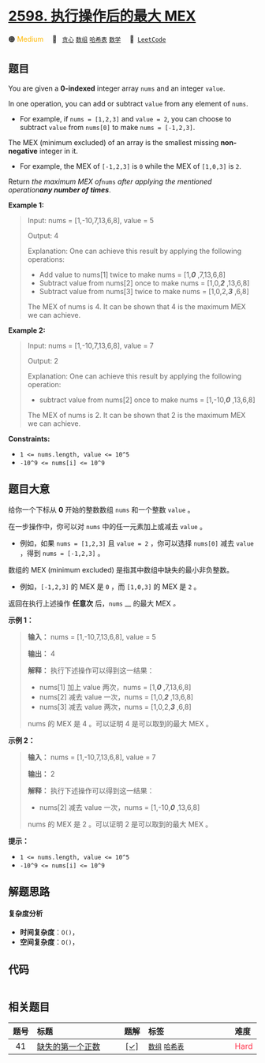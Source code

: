 # [2598. 执行操作后的最大 MEX](https://leetcode.com/problems/smallest-missing-non-negative-integer-after-operations)

🟠 <font color=#ffb800>Medium</font>&emsp; 🔖&ensp; [`贪心`](/leetcode-js/outline/tag/greedy.md) [`数组`](/leetcode-js/outline/tag/array.md) [`哈希表`](/leetcode-js/outline/tag/hash-table.md) [`数学`](/leetcode-js/outline/tag/math.md)&emsp; 🔗&ensp;[`LeetCode`](https://leetcode.com/problems/smallest-missing-non-negative-integer-after-operations)

## 题目

You are given a **0-indexed** integer array `nums` and an integer `value`.

In one operation, you can add or subtract `value` from any element of `nums`.

  * For example, if `nums = [1,2,3]` and `value = 2`, you can choose to subtract `value` from `nums[0]` to make `nums = [-1,2,3]`.

The MEX (minimum excluded) of an array is the smallest missing **non-
negative** integer in it.

  * For example, the MEX of `[-1,2,3]` is `0` while the MEX of `[1,0,3]` is `2`.

Return _the maximum MEX of_`nums` _after applying the mentioned operation**any
number of times**_.



**Example 1:**

> Input: nums = [1,-10,7,13,6,8], value = 5
> 
> Output: 4
> 
> Explanation: One can achieve this result by applying the following operations:
> - Add value to nums[1] twice to make nums = [1,**_0_** ,7,13,6,8]
> - Subtract value from nums[2] once to make nums = [1,0,**_2_** ,13,6,8]
> - Subtract value from nums[3] twice to make nums = [1,0,2,**_3_** ,6,8]
> 
> The MEX of nums is 4. It can be shown that 4 is the maximum MEX we can achieve.

**Example 2:**

> Input: nums = [1,-10,7,13,6,8], value = 7
> 
> Output: 2
> 
> Explanation: One can achieve this result by applying the following operation:
> - subtract value from nums[2] once to make nums = [1,-10,_**0**_ ,13,6,8]
> 
> The MEX of nums is 2. It can be shown that 2 is the maximum MEX we can achieve.

**Constraints:**

  * `1 <= nums.length, value <= 10^5`
  * `-10^9 <= nums[i] <= 10^9`


## 题目大意

给你一个下标从 **0** 开始的整数数组 `nums` 和一个整数 `value` 。

在一步操作中，你可以对 `nums` 中的任一元素加上或减去 `value` 。

  * 例如，如果 `nums = [1,2,3]` 且 `value = 2` ，你可以选择 `nums[0]` 减去 `value` ，得到 `nums = [-1,2,3]` 。

数组的 MEX (minimum excluded) 是指其中数组中缺失的最小非负整数。

  * 例如，`[-1,2,3]` 的 MEX 是 `0` ，而 `[1,0,3]` 的 MEX 是 `2` 。

返回在执行上述操作 **任意次** 后，`nums` __ 的最大 MEX _。_



**示例 1：**

> 
> 
> 
> 
> 
> **输入：** nums = [1,-10,7,13,6,8], value = 5
> 
> **输出：** 4
> 
> **解释：** 执行下述操作可以得到这一结果：
> - nums[1] 加上 value 两次，nums = [1,_**0**_ ,7,13,6,8]
> - nums[2] 减去 value 一次，nums = [1,0,_**2**_ ,13,6,8]
> - nums[3] 减去 value 两次，nums = [1,0,2,_**3**_ ,6,8]
> 
> nums 的 MEX 是 4 。可以证明 4 是可以取到的最大 MEX 。
> 
> 

**示例 2：**

> 
> 
> 
> 
> 
> **输入：** nums = [1,-10,7,13,6,8], value = 7
> 
> **输出：** 2
> 
> **解释：** 执行下述操作可以得到这一结果：
> - nums[2] 减去 value 一次，nums = [1,-10,_**0**_ ,13,6,8]
> 
> nums 的 MEX 是 2 。可以证明 2 是可以取到的最大 MEX 。
> 
> 



**提示：**

  * `1 <= nums.length, value <= 10^5`
  * `-10^9 <= nums[i] <= 10^9`


## 解题思路

#### 复杂度分析

- **时间复杂度**：`O()`，
- **空间复杂度**：`O()`，

## 代码

```javascript

```

## 相关题目

<!-- prettier-ignore -->
| 题号 | 标题 | 题解 | 标签 | 难度 |
| :------: | :------ | :------: | :------ | :------ |
| 41 | [缺失的第一个正数](https://leetcode.com/problems/first-missing-positive) | [[✓]](/leetcode-js/problem/0041.md) |  [`数组`](/leetcode-js/outline/tag/array.md) [`哈希表`](/leetcode-js/outline/tag/hash-table.md) | <font color=#ff334b>Hard</font> |

<style>
.blue {
    background-color: #096dd9;
    padding: 0.25rem 0.5rem;
    margin: 0;
    font-size: 0.85em;
    border-radius: 3px;
    color: white;
    font-weight: 500;
}
table th:first-of-type { width: 10%; }
table th:nth-of-type(2) { width: 35%; }
table th:nth-of-type(3) { width: 10%; }
table th:nth-of-type(4) { width: 35%; }
table th:nth-of-type(5) { width: 10%; }
</style>

